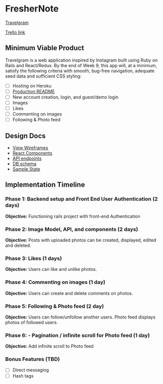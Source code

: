 # FresherNote

[Travelgram][heroku]

[Trello link][trello]

[heroku]: http://www.herokuapp.com
[trello]: https://trello.com

## Minimum Viable Product

Travelgram is a web application inspired by Instagram built using Ruby on Rails
and React/Redux. By the end of Week 9, this app will, at a minimum, satisfy the
following criteria with smooth, bug-free navigation, adequate seed data and
sufficient CSS styling:

- [ ] Hosting on Heroku
- [ ] [Production README](../README.md)
- [ ] New account creation, login, and guest/demo login
- [ ] Images
- [ ] Likes
- [ ] Commenting on images
- [ ] Following & Photo feed

## Design Docs
* [View Wireframes](wireframes)
* [React Components](components)
* [API endpoints](api-endpoints)
* [DB schema](schema)
* [Sample State](sample-state)

## Implementation Timeline

### Phase 1: Backend setup and Front End User Authentication (2 days)

**Objective:** Functioning rails project with front-end Authentication

### Phase 2: Image Model, API, and components (2 days)

**Objective:** Posts with uploaded photos can be created, displayed, edited and deleted.

### Phase 3: Likes (1 days)

**Objective:** Users can like and unlike photos.

### Phase 4: Commenting on images (1 day)

**Objective:** Users can create and delete comments on photos.

### Phase 5: Following & Photo feed (2 day)

**Objective:** Users can follow/unfollow another users. Photo feed displays photos of followed users.

### Phase 6: - Pagination / infinite scroll for Photo feed (1 day)

**Objective:** Add infinite scroll to Photo feed

### Bonus Features (TBD)
- [ ] Direct messaging
- [ ] Hash tags
